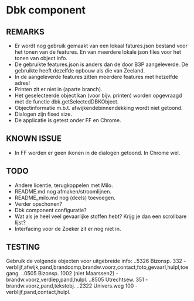 Dbk component
=============

REMARKS
-------
- Er wordt nog gebruik gemaakt van een lokaal fatures.json bestand voor
  het tonen van de features. En van meerdere lokale json files voor het
  tonen van object info.
- De gebruikte features.json is anders dan de door B3P aangeleverde. De 
  gebruikte heeft dezelfde opbouw als die van Zeeland.
- In de aangeleverde features zitten meerdere features met hetzelfde adres!
- Printen zit er niet in (aparte branch).
- Het geselecteerde object kan (voor bijv. printen) worden opgevraagd met de functie dbk.getSelectedDBKObject.
- Objectinformatie m.b.t. afwijkendebinnendekking wordt niet getoond.
- Dialogen zijn fixed size.
- De applicatie is getest onder FF en Chrome.

KNOWN ISSUE
----------
- In FF worden er geen ikonen in de dialogen getoond. In Chrome wel.

TODO
----
- Andere licentie, terugkoppelen met Milo.
- README.md nog afmaken/stroomlijnen.
- README_milo.md nog (deels) toevoegen.
- Verder opschonen?
- Dbk component configuratie?
- Wat als je heel veel gevaarlijke stoffen hebt? Krijg je dan een scrollbare lijst?
- Interfacing voor de Zoeker zit er nog niet in.

TESTING
-------
Gebruik de volgende objecten voor uitgebreide info:
..5326 Bizonsp. 332 - verblijf,afwijk,pand,brandcomp,brandw.voorz,contact,foto,gevaarl,hulpl,toegang.
..0505 Bizonsp. 1002 (niet Maarssen2) - brandw.voorz,verdiep,pand,hulpl.
..8505 Utrechtsew. 351 - brandw.voorz,pand,tekstobj.
..2322 Univers.weg 100 - verblijf,pand,contact,hulpl.

